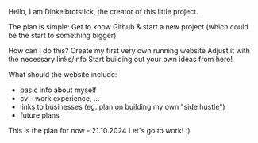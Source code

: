 Hello, I am Dinkelbrotstick, the creator of this little project.

The plan is simple:
Get to know Github & start a new project (which could be the start to something bigger)

How can I do this?
  Create my first very own running website
  Adjust it with the necessary links/info
  Start building out your own ideas from here!

What should the website include:
  * basic info about myself
  * cv - work experience, ...
  * links to businesses (eg. plan on building my own "side hustle")
  * future plans

This is the plan for now - 21.10.2024
Let´s go to work! :)
